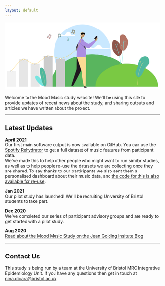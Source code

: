 ```yaml
---
layout: default
---
```


![](img/homepage.png)

Welcome to the Mood Music study website! We'll be using this site to provide updates of recent news about the study, and sharing outputs and articles we have written about the project.

* * *

## Latest Updates
**April 2021**  
Our first main software output is now available on GitHub. You can use the [Spotify Rehydrator](https://github.com/DynamicGenetics/Spotify-Rehydrator) to get a full dataset of music features from participant data.  
We've made this to help other people who might want to run similar studies, as well as to help people re-use the datasets we are collecting once they are shared.
To say thanks to our participants we also sent them a personalised dashboard about their music data, and [the code for this is also available for re-use](https://github.com/ninadicara/spotify-dashboard). 

**Jan 2021**  
Our pilot study has launched! We'll be recruiting University of Bristol students to take part. 

**Dec 2020**  
We've completed our series of participant advisory groups and are ready to get started with a pilot study.

**Aug 2020**  
[Read about the Mood Music Study on the Jean Golding Insitute Blog](https://jeangoldinginstitute.blogs.bristol.ac.uk/2020/08/05/mood-music-inferring-wellbeing-from-spotify/)


* * *

## Contact Us
This study is being run by a team at the University of Bristol MRC Integrative Epidemiology Unit.
If you have any questions then get in touch at nina.dicara@bristol.ac.uk
